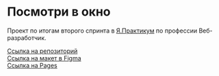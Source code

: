 # Посмотри в окно

Проект по итогам второго спринта в [Я.Практикум](practicum.yandex.ru) по профессии Веб-разработчик.

[Ссылка на репозиторий](https://github.com/AlexandrNachmanovich/posmotri_v_okno)  
[Ссылка на макет в Figma](https://www.figma.com/file/QHcvX1RsUI89CulRB7HLk6/%234-%D0%9F%D0%BE%D1%81%D0%BC%D0%BE%D1%82%D1%80%D0%B8-%D0%B2-%D0%BE%D0%BA%D0%BD%D0%BE?type=design&node-id=0-1&mode=design&t=uvd73FHsZW5fRzY5-0)  
[Ссылка на Pages](https://alexandrnachmanovich.github.io/posmotri_v_okno/)
